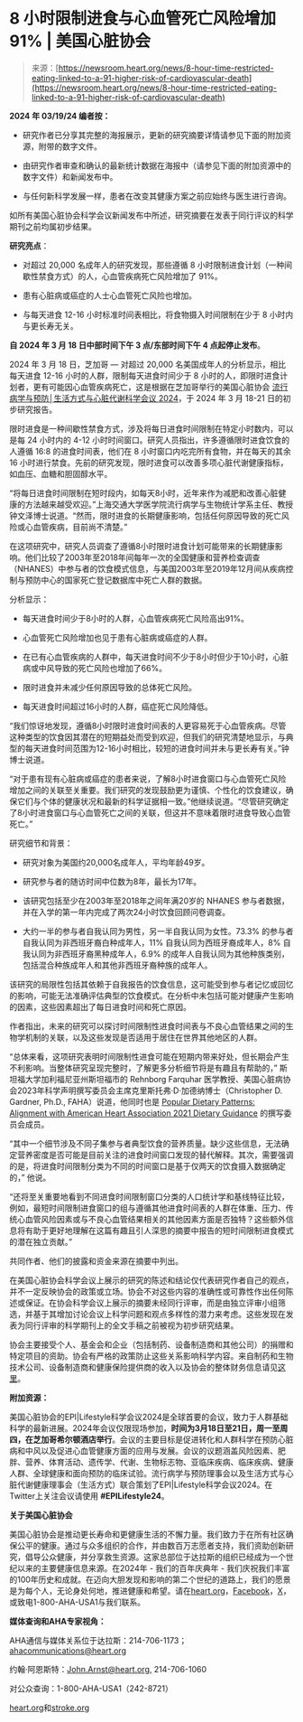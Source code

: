 <!--yml

类别：未分类

日期：2024-05-29 12:30:25

-->

# 8 小时限制进食与心血管死亡风险增加 91% | 美国心脏协会

> 来源：[https://newsroom.heart.org/news/8-hour-time-restricted-eating-linked-to-a-91-higher-risk-of-cardiovascular-death](https://newsroom.heart.org/news/8-hour-time-restricted-eating-linked-to-a-91-higher-risk-of-cardiovascular-death)

**2024 年 03/19/24 编者按：**

+   研究作者已分享其完整的海报展示，更新的研究摘要详情请参见下面的附加资源，附带的数字文件。

+   由研究作者审查和确认的最新统计数据在海报中（请参见下面的附加资源中的数字文件）和新闻发布中。

+   与任何新科学发展一样，患者在改变其健康方案之前应始终与医生进行咨询。

如所有美国心脏协会科学会议新闻发布中所述，研究摘要在发表于同行评议的科学期刊之前均属初步结果。

**研究亮点**：

+   对超过 20,000 名成年人的研究发现，那些遵循 8 小时限制进食计划（一种间歇性禁食方式）的人，心血管疾病死亡风险增加了 91%。

+   患有心脏病或癌症的人士心血管死亡风险也增加。

+   与每天进食 12-16 小时标准时间表相比，将食物摄入时间限制在少于 8 小时内与更长寿无关。

**自 2024 年 3 月 18 日中部时间下午 3 点/东部时间下午 4 点起停止发布**。

2024 年 3 月 18 日，芝加哥 — 对超过 20,000 名美国成年人的分析显示，相比每天进食 12-16 小时的人群，限制每天进食时间少于 8 小时的人，即限时进食计划者，更有可能因心血管疾病死亡，这是根据在芝加哥举行的美国心脏协会 [流行病学与预防│生活方式与心脏代谢科学会议 2024](https://professional.heart.org/en/meetings/epi-lifestyle)，于 2024 年 3 月 18-21 日的初步研究报告。

限时进食是一种间歇性禁食方式，涉及将每日进食时间限制在特定小时数内，可以是每 24 小时内的 4-12 小时时间窗口。研究人员指出，许多遵循限时进食饮食的人遵循 16:8 的进食时间表，他们在 8 小时窗口内吃完所有食物，并在每天的其余 16 小时进行禁食。先前的研究发现，限时进食可以改善多项心脏代谢健康指标，如血压、血糖和胆固醇水平。

“将每日进食时间限制在短时段内，如每天8小时，近年来作为减肥和改善心脏健康的方法越来越受欢迎。”上海交通大学医学院流行病学与生物统计学系主任、教授钟文泽博士说道。“然而，限时进食的长期健康影响，包括任何原因导致的死亡风险或心血管疾病，目前尚不清楚。”

在这项研究中，研究人员调查了遵循8小时限时进食计划可能带来的长期健康影响。他们比较了2003年至2018年间每年一次的全国健康和营养检查调查（NHANES）中参与者的饮食模式信息，与美国2003年至2019年12月间从疾病控制与预防中心的国家死亡登记数据库中死亡人群的数据。

分析显示：

+   每天进食时间少于8小时的人群，心血管疾病死亡风险高出91%。

+   心血管死亡风险增加也见于患有心脏病或癌症的人群。

+   在已有心血管疾病的人群中，每天进食时间不少于8小时但少于10小时，心脏病或中风导致的死亡风险也增加了66%。

+   限时进食并未减少任何原因导致的总体死亡风险。

+   每天进食时间超过16小时的人群，癌症死亡风险降低。

“我们惊讶地发现，遵循8小时限时进食时间表的人更容易死于心血管疾病。尽管这种类型的饮食因其潜在的短期益处而受到欢迎，但我们的研究清楚地显示，与典型的每天进食时间范围为12-16小时相比，较短的进食时间并未与更长寿有关。”钟博士说道。

“对于患有现有心脏病或癌症的患者来说，了解8小时进食窗口与心血管死亡风险增加之间的关联至关重要。我们研究的发现鼓励更为谨慎、个性化的饮食建议，确保它们与个体的健康状况和最新的科学证据相一致。”他继续说道。“尽管研究确定了8小时进食窗口与心血管死亡之间的关联，但这并不意味着限时进食导致心血管死亡。”

研究细节和背景：

+   研究对象为美国约20,000名成年人，平均年龄49岁。

+   研究参与者的随访时间中位数为8年，最长为17年。

+   该研究包括至少在2003年至2018年之间年满20岁的 NHANES 参与者数据，并在入学的第一年内完成了两次24小时饮食回顾问卷调查。

+   大约一半的参与者自我认同为男性，另一半自我认同为女性。73.3% 的参与者自我认同为非西班牙裔白种成年人，11% 自我认同为西班牙裔成年人，8% 自我认同为非西班牙裔黑种成年人，6.9% 的成年人自我认同为其他种族类别，包括混合种族成年人和其他非西班牙裔种族的成年人。

该研究的局限性包括其依赖于自我报告的饮食信息，这可能受到参与者记忆或回忆的影响，可能无法准确评估典型的饮食模式。在分析中未包括可能对健康产生影响的因素，这些因素超出了每日进食时间和死亡原因。

作者指出，未来的研究可以探讨时间限制性进食时间表与不良心血管结果之间的生物学机制的关联，以及这些发现是否适用于居住在世界其他地区的人群。

“总体来看，这项研究表明时间限制性进食可能在短期内带来好处，但长期会产生不利影响。当整体研究呈现完整时，了解更多分析细节将是有趣且有帮助的，” 斯坦福大学加利福尼亚州斯坦福市的 Rehnborg Farquhar 医学教授、美国心脏病协会2023年科学声明撰写委员会主席克里斯托弗·D·加德纳博士（Christopher D. Gardner, Ph.D., FAHA）说道，他同时也是 [Popular Dietary Patterns: Alignment with American Heart Association 2021 Dietary Guidance](https://www.ahajournals.org/doi/10.1161/CIR.0000000000001146) 的撰写委员会成员。

“其中一个细节涉及不同子集参与者典型饮食的营养质量。缺少这些信息，无法确定营养密度是否可能是目前关注的进食时间窗口发现的替代解释。其次，需要强调的是，将进食时间限制分类为不同的时间窗口是基于仅两天的饮食摄入数据确定的，” 他说。

“还将至关重要地看到不同进食时间限制窗口分类的人口统计学和基线特征比较，例如，最短时间限制进食窗口的组与遵循其他进食时间表的人群在体重、压力、传统心血管风险因素或与不良心血管结果相关的其他因素方面是否独特？这些额外信息将有助于更好地理解在这篇有趣且引人深思的摘要中报告的短时间限制进食模式的潜在独立贡献。”

共同作者、他们的披露和资金来源在摘要中列出。

在美国心脏协会科学会议上展示的研究的陈述和结论仅代表研究作者自己的观点，并不一定反映协会的政策或立场。协会不对这些内容的准确性或可靠性作出任何陈述或保证。在协会科学会议上展示的摘要未经同行评审，而是由独立评审小组筛选，并基于其增加讨论会议上科学问题和观点多样性的潜力来考虑。这些发现在发表为同行评审的科学期刊上的全文手稿之前被视为初步研究结果。

协会主要接受个人、基金会和企业（包括制药、设备制造商和其他公司）的捐赠和特定项目的资助。协会有严格的政策防止这些关系影响科学内容。来自制药和生物技术公司、设备制造商和健康保险提供商的收入以及协会的整体财务信息请见[这里](https://www.heart.org/en/about-us/aha-financial-information)。

**附加资源：**

美国心脏协会的EPI|Lifestyle科学会议2024是全球首要的会议，致力于人群基础科学的最新进展。2024年会议仅限现场参加，**时间为3月18日至21日，周一至周四，在芝加哥希尔顿酒店举行**。会议的主要目标是促进转化和人群科学在预防心脏病和中风以及促进心血管健康方面的应用与发展。会议的议题涵盖风险因素、肥胖、营养、体育活动、遗传学、代谢、生物标志物、亚临床疾病、临床疾病、健康人群、全球健康和面向预防的临床试验。流行病学与预防理事会以及生活方式与心脏代谢健康理事会（生活方式）联合策划了EPI|Lifestyle科学会议2024。在Twitter上关注会议请使用 **#EPILifestyle24**。

**关于美国心脏协会**

美国心脏协会是推动更长寿命和更健康生活的不懈力量。我们致力于在所有社区确保公平的健康。通过与众多组织的合作，并由数百万志愿者支持，我们资助创新研究，倡导公众健康，并分享救生资源。这家总部位于达拉斯的组织已经成为一个世纪以来的主要健康信息来源。在2024年 - 我们的百年庆典年 - 我们庆祝我们丰富的100年历史和成就。在迈向大胆发现和影响的第二个世纪的道路上，我们的愿景是为每个人，无论身处何地，推进健康和希望。请在[heart.org](http://www.heart.org/en)，[Facebook](http://facebook.com/AmericanHeart)，[X](http://twitter.com/American_Heart)，或致电1-800-AHA-USA1与我们联系。

**媒体查询和AHA专家视角：**

AHA通信与媒体关系位于达拉斯：214-706-1173；[ahacommunications@heart.org](mailto:ahacommunications@heart.org)

约翰·阿恩斯特：[John.Arnst@heart.org,](mailto:John.Arnst@heart.org) 214-706-1060

对公众查询：1-800-AHA-USA1（242-8721）

[heart.org](https://www.heart.org/en)和[stroke.org](https://www.stroke.org/en)
